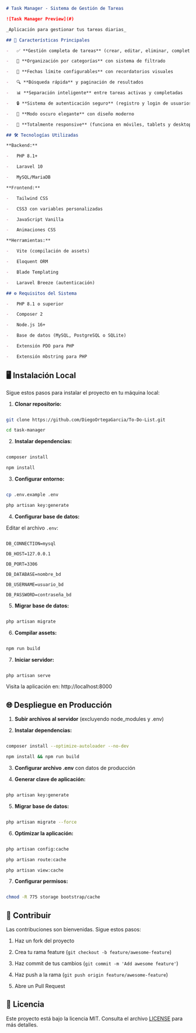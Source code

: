 ```markdown
# Task Manager - Sistema de Gestión de Tareas

![Task Manager Preview](#)

_Aplicación para gestionar tus tareas diarias_

## 🚀 Características Principales

-   ✅ **Gestión completa de tareas** (crear, editar, eliminar, completar)

-   📂 **Organización por categorías** con sistema de filtrado

-   📅 **Fechas límite configurables** con recordatorios visuales

-   🔍 **Búsqueda rápida** y paginación de resultados

-   📊 **Separación inteligente** entre tareas activas y completadas

-   🔒 **Sistema de autenticación seguro** (registro y login de usuarios)

-   🌙 **Modo oscuro elegante** con diseño moderno

-   📱 **Totalmente responsive** (funciona en móviles, tablets y desktop)

## 🛠 Tecnologías Utilizadas

**Backend:**

-   PHP 8.1+

-   Laravel 10

-   MySQL/MariaDB

**Frontend:**

-   Tailwind CSS

-   CSS3 con variables personalizadas

-   JavaScript Vanilla

-   Animaciones CSS

**Herramientas:**

-   Vite (compilación de assets)

-   Eloquent ORM

-   Blade Templating

-   Laravel Breeze (autenticación)

## ⚙️ Requisitos del Sistema

-   PHP 8.1 o superior

-   Composer 2

-   Node.js 16+

-   Base de datos (MySQL, PostgreSQL o SQLite)

-   Extensión PDO para PHP

-   Extensión mbstring para PHP
```

## 🖥 Instalación Local

Sigue estos pasos para instalar el proyecto en tu máquina local:

1. **Clonar repositorio:**

```bash

git clone https://github.com/DiegoOrtegaGarcia/To-Do-List.git

cd task-manager
```

2. **Instalar dependencias:**

```bash

composer install

npm install

```

3. **Configurar entorno:**

```bash

cp .env.example .env

php artisan key:generate

```

4. **Configurar base de datos:**

Editar el archivo `.env`:

```env

DB_CONNECTION=mysql

DB_HOST=127.0.0.1

DB_PORT=3306

DB_DATABASE=nombre_bd

DB_USERNAME=usuario_bd

DB_PASSWORD=contraseña_bd

```

5. **Migrar base de datos:**

```bash

php artisan migrate

```

6. **Compilar assets:**

```bash

npm run build

```

7. **Iniciar servidor:**

```bash

php artisan serve

```

Visita la aplicación en: http://localhost:8000

## 🌐 Despliegue en Producción

1. **Subir archivos al servidor** (excluyendo node_modules y .env)

2. **Instalar dependencias:**

```bash

composer install --optimize-autoloader --no-dev

npm install && npm run build

```

3. **Configurar archivo .env** con datos de producción

4. **Generar clave de aplicación:**

```bash

php artisan key:generate

```

5. **Migrar base de datos:**

```bash

php artisan migrate --force

```

6. **Optimizar la aplicación:**

```bash

php artisan config:cache

php artisan route:cache

php artisan view:cache

```

7. **Configurar permisos:**

```bash

chmod -R 775 storage bootstrap/cache

```

## 🤝 Contribuir

Las contribuciones son bienvenidas. Sigue estos pasos:

1. Haz un fork del proyecto

2. Crea tu rama feature (`git checkout -b feature/awesome-feature`)

3. Haz commit de tus cambios (`git commit -m 'Add awesome feature'`)

4. Haz push a la rama (`git push origin feature/awesome-feature`)

5. Abre un Pull Request

## 📄 Licencia

Este proyecto está bajo la licencia MIT. Consulta el archivo [LICENSE](LICENSE) para más detalles.
